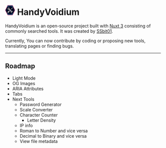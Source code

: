# ![Logo](/public/favicon-32x32.png) HandyVoidium

HandyVoidium is an open-source project built with [Nuxt 3](https://nuxt.com/) consisting of commonly searched tools. It was created by [SSbit01](https://ssbit01.github.io/).

Currently, You can now contribute by coding or proposing new tools, translating pages or finding bugs.

---

## Roadmap

- Light Mode
- OG Images
- ARIA Attributes
- Tabs
- Next Tools
  - Password Generator
  - Scale Converter
  - Character Counter
    - Letter Density
  - IP info
  - Roman to Number and vice versa
  - Decimal to Binary and vice versa
  - View file metadata
